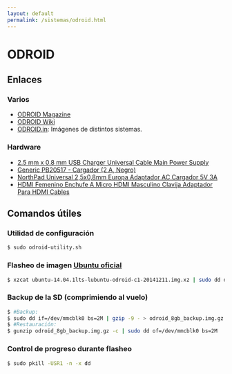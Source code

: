 ```yaml
---
layout: default
permalink: /sistemas/odroid.html
---
```


# ODROID

## Enlaces

### Varios

* [ODROID Magazine](http://magazine.odroid.com/)
* [ODROID Wiki](http://odroid.com/dokuwiki/doku.php?id=en:odroid-c1)
* [ODROID.in](http://odroid.in/): Imágenes de distintos sistemas.

### Hardware

* [2.5 mm x 0.8 mm USB Charger Universal Cable Main Power Supply](http://www.amazon.co.uk/Charger-Universal-Supply-Android-Tablet/dp/B00JPN0SJG)
* [Generic PB20517 - Cargador (2 A, Negro)](http://www.amazon.es/Desconocido-PB20517-Generic-Cargador-Negro/dp/B00ET2VWGQ/ref=sr_1_4?ie=UTF8&qid=1419372446&sr=8-4&keywords=cargador+tablet+2%2C5)
* [NorthPad Universal 2,5x0,8mm Europa Adaptador AC Cargador 5V 3A](http://www.amazon.es/NorthPad-Universal-Adaptador-Cargador-Android/dp/B00CLC36LU/ref=sr_1_2?ie=UTF8&qid=1419372446&sr=8-2&keywords=cargador+tablet+2%2C5)
* [HDMI Femenino Enchufe A Micro HDMI Masculino Clavija Adaptador Para HDMI Cables](http://www.amazon.es/Femenino-Enchufe-Masculino-Clavija-Adaptador/dp/B00DI8Q6PO/ref=sr_1_3?ie=UTF8&qid=1419372325&sr=8-3&keywords=micro+hdmi)

## Comandos útiles

### Utilidad de configuración

```bash
$ sudo odroid-utility.sh
```

### Flasheo de imagen [Ubuntu oficial](http://odroid.com/dokuwiki/doku.php?id=en:c1_release_linux_ubuntu)

```bash
$ xzcat ubuntu-14.04.1lts-lubuntu-odroid-c1-20141211.img.xz | sudo dd of=/dev/mmcblk0 bs=2M
```

### Backup de la SD (comprimiendo al vuelo)

```bash
$ #Backup:
$ sudo dd if=/dev/mmcblk0 bs=2M | gzip -9 - > odroid_8gb_backup.img.gz
$ #Restauración:
$ gunzip odroid_8gb_backup.img.gz -c | sudo dd of=/dev/mmcblk0 bs=2M
```

### Control de progreso durante flasheo

```bash
$ sudo pkill -USR1 -n -x dd
```
